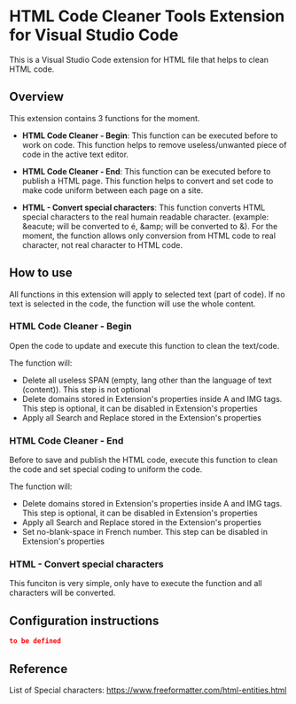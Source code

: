 # HTML Code Cleaner Tools Extension for Visual Studio Code
This is a Visual Studio Code extension for HTML file that helps to clean HTML code.

## Overview
This extension contains 3 functions for the moment.

+ **HTML Code Cleaner - Begin**: This function can be executed before to work on code. This function helps to remove useless/unwanted piece of code in the active text editor.

+ **HTML Code Cleaner - End**: This function can be executed before to publish a HTML page. This function helps to convert and set code to make code uniform between each page on a site.

+ **HTML - Convert special characters**: This function converts HTML special characters to the real humain readable character. (example: &amp;eacute; will be converted to é, &amp;amp; will be converted to &).
For the moment, the function allows only conversion from HTML code to real character, not real character to HTML code.

## How to use
All functions in this extension will apply to selected text (part of code). If no text is selected in the code, the function will use the whole content.

### **HTML Code Cleaner - Begin**
Open the code to update and execute this function to clean the text/code.

The function will:
+ Delete all useless SPAN (empty, lang other than the language of text (content)). This step is not optional
+ Delete domains stored in Extension's properties inside A and IMG tags. This step is optional, it can be disabled in Extension's properties
+ Apply all Search and Replace stored in the Extension's properties

### **HTML Code Cleaner - End**
Before to save and publish the HTML code, execute this function to clean the code and set special coding to uniform the code.

The function will:
+ Delete domains stored in Extension's properties inside A and IMG tags. This step is optional, it can be disabled in Extension's properties
+ Apply all Search and Replace stored in the Extension's properties
+ Set no-blank-space in French number. This step can be disabled in Extension's properties

### **HTML - Convert special characters**
This funciton is very simple, only have to execute the function and all characters will be converted.

## Configuration instructions
```JSON
to be defined
```


## Reference
List of Special characters: https://www.freeformatter.com/html-entities.html

